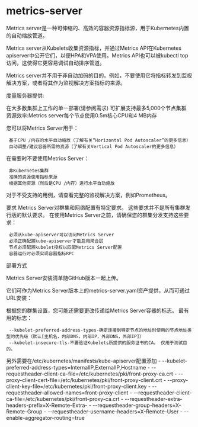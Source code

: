 # metrics-server
Metrics server是一种可伸缩的、高效的容器资源指标源，用于Kubernetes内置的自动缩放管道。

Metrics server从Kubelets收集资源指标，并通过Metrics API在Kubernetes apiserver中公开它们，以便HPA和VPA使用。Metrics API也可以被kubectl top访问，这使得它更容易调试自动排序管道。

Metrics server并不用于非自动加码的目的。例如，不要使用它将指标转发到监视解决方案，或者将其作为监视解决方案指标的来源。

度量服务器提供:

在大多数集群上工作的单一部署(请参阅需求)
可扩展支持最多5,000个节点集群
资源效率:Metrics server每个节点使用0.5m核心CPU和4 MB内存


您可以将Metrics Server用于：

     基于CPU /内存的水平自动缩放（了解有关“Horizontal Pod Autoscaler”的更多信息）
     自动调整/建议容器所需的资源（了解有关Vertical Pod Autoscaler的更多信息）

在需要时不要使用Metrics Server：

     非Kubernetes集群
     准确的资源使用指标来源
     根据其他资源（然后是CPU /内存）进行水平自动缩放

对于不受支持的用例，请查看完整的监视解决方案，例如Prometheus。

要求
Metrics Server对群集和网络配置有特定要求。 这些要求并不是所有集群发行版的默认要求。 在使用Metrics Server之前，请确保您的群集分发支持这些要求：

     必须从kube-apiserver可以访问Metrics Server
     必须正确配置kube-apiserver才能启用聚合层
     节点必须配置kubelet授权以匹配Metrics Server配置
     容器运行时必须实现容器指标RPC

部署方式

Metrics Server安装清单随GitHub版本一起上传。

它们可作为Metrics Server版本上的metrics-server.yaml资产提供，从而可通过URL安装：

根据您的群集设置，您可能还需要更改传递给Metrics Server容器的标志。 最有用的标志：

     --kubelet-preferred-address-types-确定连接到特定节点的地址时使用的节点地址类型的优先级（默认[主机名，内部DNS，内部IP，外部DNS，外部IP]）
     --kubelet-insecure-tls-不要验证Kubelets所提供的服务证书的CA。 仅用于测试目的。

另外需要在/etc/kubernetes/manifests/kube-apiserver配置添加
    - --kubelet-preferred-address-types=InternalIP,ExternalIP,Hostname
    - --requestheader-client-ca-file=/etc/kubernetes/pki/front-proxy-ca.crt
    - --proxy-client-cert-file=/etc/kubernetes/pki/front-proxy-client.crt
    - --proxy-client-key-file=/etc/kubernetes/pki/front-proxy-client.key
    - --requestheader-allowed-names=front-proxy-client
    - --requestheader-client-ca-file=/etc/kubernetes/pki/front-proxy-ca.crt
    - --requestheader-extra-headers-prefix=X-Remote-Extra-
    - --requestheader-group-headers=X-Remote-Group
    - --requestheader-username-headers=X-Remote-User
    - --enable-aggregator-routing=true 
